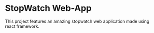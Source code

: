 # StopWatch Web-App

This project features an amazing stopwatch web application made using react framework.